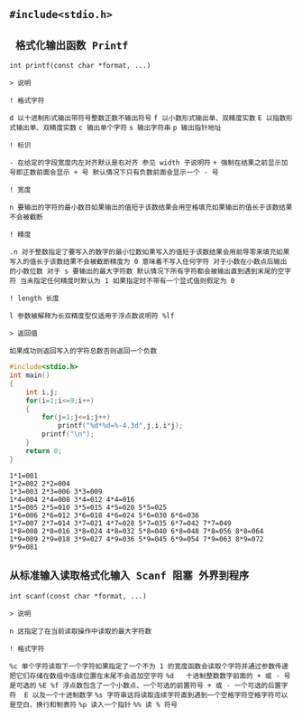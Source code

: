 `#include<stdio.h>`
--

` 格式化输出函数 Printf`
--

`int printf(const char *format, ...)`

`> 说明`

`! 格式字符`

`d 以十进制形式输出带符号整数正数不输出符号` `f 以小数形式输出单、双精度实数` `E 以指数形式输出单、双精度实数` `c 输出单个字符` `s 输出字符串` `p 输出指针地址`

`! 标识`

`- 在给定的字段宽度内左对齐默认是右对齐 参见 width 子说明符` `+ 强制在结果之前显示加号即正数前面会显示 + 号 默认情况下只有负数前面会显示一个 - 号`

`! 宽度`

`n 要输出的字符的最小数目如果输出的值短于该数结果会用空格填充如果输出的值长于该数结果不会被截断`

`! 精度`

`.n 对于整数指定了要写入的数字的最小位数如果写入的值短于该数结果会用前导零来填充如果写入的值长于该数结果不会被截断精度为 0 意味着不写入任何字符 对于小数在小数点后输出的小数位数 对于 s 要输出的最大字符数 默认情况下所有字符都会被输出直到遇到末尾的空字符 当未指定任何精度时默认为 1 如果指定时不带有一个显式值则假定为 0`

`! length 长度`

`l 参数被解释为长双精度型仅适用于浮点数说明符 %lf`

`> 返回值`

`如果成功则返回写入的字符总数否则返回一个负数`

```c
#include<stdio.h>
int main()
{
	int i,j;
	for(i=1;i<=9;i++)
	{
		for(j=1;j<=i;j++)
			printf("%d*%d=%-4.3d",j,i,i*j);
		printf("\n");
	}
	return 0;
}
```

```
1*1=001 
1*2=002 2*2=004 
1*3=003 2*3=006 3*3=009 
1*4=004 2*4=008 3*4=012 4*4=016 
1*5=005 2*5=010 3*5=015 4*5=020 5*5=025 
1*6=006 2*6=012 3*6=018 4*6=024 5*6=030 6*6=036 
1*7=007 2*7=014 3*7=021 4*7=028 5*7=035 6*7=042 7*7=049 
1*8=008 2*8=016 3*8=024 4*8=032 5*8=040 6*8=048 7*8=056 8*8=064 
1*9=009 2*9=018 3*9=027 4*9=036 5*9=045 6*9=054 7*9=063 8*9=072 9*9=081 
```

`从标准输入读取格式化输入 Scanf 阻塞 外界到程序`
--

`int scanf(const char *format, ...)`

`> 说明`

`n 这指定了在当前读取操作中读取的最大字符数`

`! 格式字符`

`%c	单个字符读取下一个字符如果指定了一个不为 1 的宽度函数会读取个字符并通过参数传递把它们存储在数组中连续位置在末尾不会追加空字符` `%d	十进制整数数字前面的 + 或 - 号是可选的` `%E %f 浮点数包含了一个小数点、一个可选的前置符号 + 或 - 一个可选的后置字符  E 以及一个十进制数字` `%s 字符串这将读取连续字符直到遇到一个空格字符空格字符可以是空白、换行和制表符` `%p 读入一个指针` `%% 读 % 符号`
